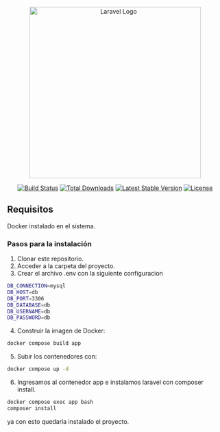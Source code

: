 <p align="center"><a href="https://laravel.com" target="_blank"><img src="https://raw.githubusercontent.com/laravel/art/master/logo-lockup/5%20SVG/2%20CMYK/1%20Full%20Color/laravel-logolockup-cmyk-red.svg" width="400" alt="Laravel Logo"></a></p>

<p align="center">
<a href="https://github.com/laravel/framework/actions"><img src="https://github.com/laravel/framework/workflows/tests/badge.svg" alt="Build Status"></a>
<a href="https://packagist.org/packages/laravel/framework"><img src="https://img.shields.io/packagist/dt/laravel/framework" alt="Total Downloads"></a>
<a href="https://packagist.org/packages/laravel/framework"><img src="https://img.shields.io/packagist/v/laravel/framework" alt="Latest Stable Version"></a>
<a href="https://packagist.org/packages/laravel/framework"><img src="https://img.shields.io/packagist/l/laravel/framework" alt="License"></a>
</p>

## Requisitos

Docker instalado en el sistema.

### Pasos para la instalación
1.  Clonar este repositorio.
2.  Acceder a la carpeta del proyecto.
3.  Crear el archivo .env con la siguiente configuracion
```bash
DB_CONNECTION=mysql
DB_HOST=db
DB_PORT=3306
DB_DATABASE=db
DB_USERNAME=db
DB_PASSWORD=db
```

4.  Construir la imagen de Docker:
```bash
docker compose build app 
```
5. Subir los contenedores con:

```bash
docker compose up -d 
```
6.  Ingresamos al contenedor app e instalamos laravel con composer install.
```bash
docker compose exec app bash
composer install 
```

ya con esto quedaria instalado el proyecto.
